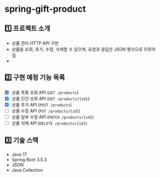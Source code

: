 # spring-gift-product

## 1️⃣ 프로젝트 소개
- 상품 관리 HTTP API 구현
- 상품을 조회, 추가, 수정, 삭제할 수 있으며, 요청과 응답은 JSON 형식으로 이루어짐
- 
## 2️⃣ 구현 예정 기능 목록
- [x] 상품 목록 조회 API (`GET /products`)
- [x] 상품 단건 조회 API (`GET /products/{id}`)
- [x] 상품 추가 API (`POST /products`)
- [ ] 상품 수정 API (`PUT /products/{id}`)
- [ ] 상품 일부 수정 API (`PATCH /products/{id}`)
- [ ] 상품 삭제 API (`DELETE /products/{id}`)

## 3️⃣ 기술 스택
- Java 17
- Spring Boot 3.5.3
- JSON
- Java Collection
